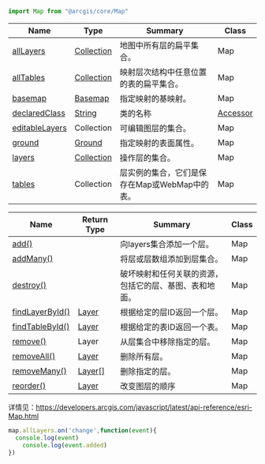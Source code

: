 ```js
import Map from "@arcgis/core/Map"
```

| Name                                                         | Type                                                         | Summary                                       | Class                                                        |
| ------------------------------------------------------------ | ------------------------------------------------------------ | --------------------------------------------- | ------------------------------------------------------------ |
| [allLayers](https://developers.arcgis.com/javascript/latest/api-reference/esri-Map.html#allLayers) | [Collection](https://developers.arcgis.com/javascript/latest/api-reference/esri-core-Collection.html) | 地图中所有层的扁平集合。                      | Map                                                          |
| [allTables](https://developers.arcgis.com/javascript/latest/api-reference/esri-Map.html#allTables) | [Collection](https://developers.arcgis.com/javascript/latest/api-reference/esri-core-Collection.html) | 映射层次结构中任意位置的表的扁平集合。        | Map                                                          |
| [basemap](https://developers.arcgis.com/javascript/latest/api-reference/esri-Map.html#basemap) | [Basemap](https://developers.arcgis.com/javascript/latest/api-reference/esri-Basemap.html) | 指定映射的基映射。                            | Map                                                          |
| [declaredClass](https://developers.arcgis.com/javascript/latest/api-reference/esri-Map.html#declaredClass) | [String](https://developer.mozilla.org/en-US/docs/Web/JavaScript/Reference/Global_Objects/String) | 类的名称                                      | [Accessor](https://developers.arcgis.com/javascript/latest/api-reference/esri-core-Accessor.html#declaredClass) |
| [editableLayers](https://developers.arcgis.com/javascript/latest/api-reference/esri-Map.html#editableLayers) | Collection                                                   | 可编辑图层的集合。                            | Map                                                          |
| [ground](https://developers.arcgis.com/javascript/latest/api-reference/esri-Map.html#ground) | [Ground](https://developers.arcgis.com/javascript/latest/api-reference/esri-Ground.html) | 指定映射的表面属性。                          | Map                                                          |
| [layers](https://developers.arcgis.com/javascript/latest/api-reference/esri-Map.html#layers) | [Collection](https://developers.arcgis.com/javascript/latest/api-reference/esri-core-Collection.html) | 操作层的集合。                                | Map                                                          |
| [tables](https://developers.arcgis.com/javascript/latest/api-reference/esri-Map.html#tables) | Collection                                                   | 层实例的集合，它们是保存在Map或WebMap中的表。 | Map                                                          |



| Name                                                         | Return Type                                                  | Summary                                                | Class |
| ------------------------------------------------------------ | ------------------------------------------------------------ | ------------------------------------------------------ | ----- |
| [add()](https://developers.arcgis.com/javascript/latest/api-reference/esri-Map.html#add) |                                                              | 向layers集合添加一个层。                               | Map   |
| [addMany()](https://developers.arcgis.com/javascript/latest/api-reference/esri-Map.html#addMany) |                                                              | 将层或层数组添加到层集合。                             | Map   |
| [destroy()](https://developers.arcgis.com/javascript/latest/api-reference/esri-Map.html#destroy) |                                                              | 破坏映射和任何关联的资源，包括它的层、基图、表和地面。 | Map   |
| [findLayerById()](https://developers.arcgis.com/javascript/latest/api-reference/esri-Map.html#findLayerById) | [Layer](https://developers.arcgis.com/javascript/latest/api-reference/esri-layers-Layer.html) | 根据给定的层ID返回一个层。                             | Map   |
| [findTableById()](https://developers.arcgis.com/javascript/latest/api-reference/esri-Map.html#findTableById) | [Layer](https://developers.arcgis.com/javascript/latest/api-reference/esri-layers-Layer.html) | 根据给定的表ID返回一个表。                             | Map   |
| [remove()](https://developers.arcgis.com/javascript/latest/api-reference/esri-Map.html#remove) | Layer                                                        | 从层集合中移除指定的层。                               | Map   |
| [removeAll()](https://developers.arcgis.com/javascript/latest/api-reference/esri-Map.html#removeAll) | [Layer](https://developers.arcgis.com/javascript/latest/api-reference/esri-layers-Layer.html) | 删除所有层。                                           | Map   |
| [removeMany()](https://developers.arcgis.com/javascript/latest/api-reference/esri-Map.html#removeMany) | [Layer](https://developers.arcgis.com/javascript/latest/api-reference/esri-layers-Layer.html)[[\]](https://developer.mozilla.org/en-US/docs/Web/JavaScript/Reference/Global_Objects/Array) | 删除指定的层。                                         | Map   |
| [reorder()](https://developers.arcgis.com/javascript/latest/api-reference/esri-Map.html#reorder) | [Layer](https://developers.arcgis.com/javascript/latest/api-reference/esri-layers-Layer.html) | 改变图层的顺序                                         | Map   |



详情见：https://developers.arcgis.com/javascript/latest/api-reference/esri-Map.html



```js
map.allLayers.on('change',function(event){
  console.log(event)
	console.log(event.added)
})
```

